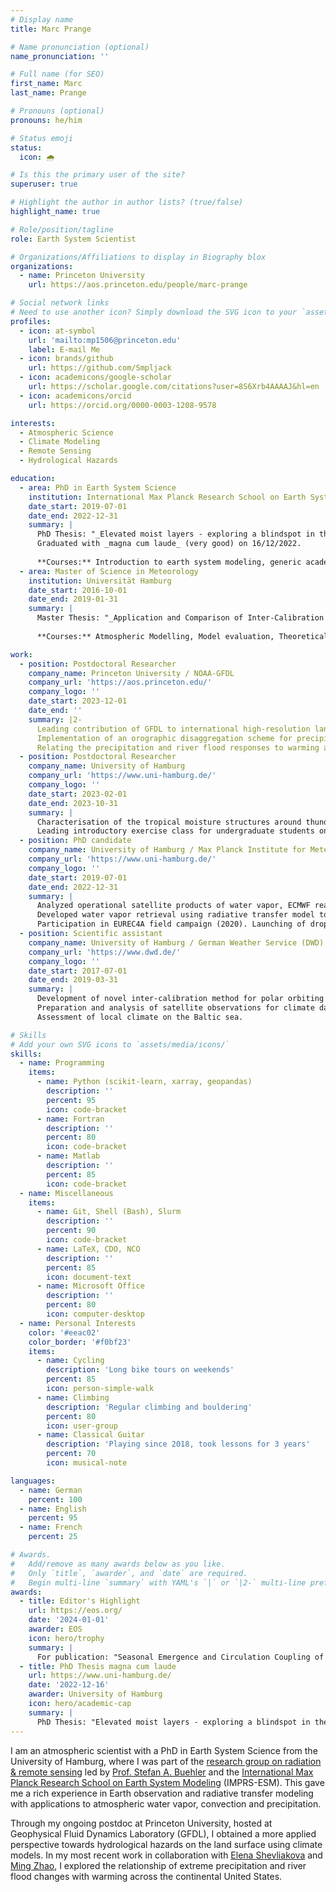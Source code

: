 ```yaml
---
# Display name
title: Marc Prange

# Name pronunciation (optional)
name_pronunciation: ''

# Full name (for SEO)
first_name: Marc
last_name: Prange

# Pronouns (optional)
pronouns: he/him

# Status emoji
status:
  icon: 🌧️

# Is this the primary user of the site?
superuser: true

# Highlight the author in author lists? (true/false)
highlight_name: true

# Role/position/tagline
role: Earth System Scientist

# Organizations/Affiliations to display in Biography blox
organizations:
  - name: Princeton University
    url: https://aos.princeton.edu/people/marc-prange

# Social network links
# Need to use another icon? Simply download the SVG icon to your `assets/media/icons/` folder.
profiles:
  - icon: at-symbol
    url: 'mailto:mp1506@princeton.edu'
    label: E-mail Me
  - icon: brands/github
    url: https://github.com/Smpljack
  - icon: academicons/google-scholar
    url: https://scholar.google.com/citations?user=8S6Xrb4AAAAJ&hl=en
  - icon: academicons/orcid
    url: https://orcid.org/0000-0003-1208-9578

interests:
  - Atmospheric Science
  - Climate Modeling
  - Remote Sensing
  - Hydrological Hazards

education:
  - area: PhD in Earth System Science
    institution: International Max Planck Research School on Earth System Modelling
    date_start: 2019-07-01
    date_end: 2022-12-31
    summary: |
      PhD Thesis: "_Elevated moist layers - exploring a blindspot in the global satellite observing system_"
      Graduated with _magna cum laude_ (very good) on 16/12/2022.
      
      **Courses:** Introduction to earth system modeling, generic academic skills, advanced scientific writing, introduction to python, the trades, greenhouse effect and climate, summer school on earth system modeling (Hamburg), exploratory data analysis for machine learning, supervised machine learning.
  - area: Master of Science in Meteorology
    institution: Universität Hamburg
    date_start: 2016-10-01
    date_end: 2019-01-31
    summary: |
      Master Thesis: "_Application and Comparison of Inter-Calibration Methods for Satellite Microwave Humidity Sounders_", grade: very good
      
      **Courses:** Atmospheric Modelling, Model evaluation, Theoretical Meteorology, The Atlantic ITCZ, Advanced remote sensing, Introduction to Astrophysics I+II, Modelling of stellar atmospheres.

work:
  - position: Postdoctoral Researcher
    company_name: Princeton University / NOAA-GFDL
    company_url: 'https://aos.princeton.edu/'
    company_logo: ''
    date_start: 2023-12-01
    date_end: ''
    summary: |2-
      Leading contribution of GFDL to international high-resolution land surface model inter-comparison project.
      Implementation of an orographic disaggregation scheme for precipitation and other meteorological variables to the GFDL land model.
      Relating the precipitation and river flood responses to warming across the United States using the GFDL coupled Atmosphere-Land model.
  - position: Postdoctoral Researcher
    company_name: University of Hamburg
    company_url: 'https://www.uni-hamburg.de/'
    company_logo: ''
    date_start: 2023-02-01
    date_end: 2023-10-31
    summary: |
      Characterisation of the tropical moisture structures around thunderstorms in a global storm resolving simulation and in ECMWF reanalysis.
      Leading introductory exercise class for undergraduate students on radiation and remote sensing.
  - position: PhD candidate
    company_name: University of Hamburg / Max Planck Institute for Meteorology
    company_url: 'https://www.uni-hamburg.de/'
    company_logo: ''
    date_start: 2019-07-01
    date_end: 2022-12-31
    summary: |
      Analyzed operational satellite products of water vapor, ECMWF reanalysis data and radiosonde data.
      Developed water vapor retrieval using radiative transfer model to quantify satellite sounder capabilities of capturing mid-tropospheric moist layers.
      Participation in EUREC4A field campaign (2020). Launching of dropsondes from research aircraft HALO. Involved in outreach activities with local schools. Led sub-group project for separating flight phases of HALO aircraft to ease data dissemination.
  - position: Scientific assistant
    company_name: University of Hamburg / German Weather Service (DWD)
    company_url: 'https://www.dwd.de/'
    company_logo: ''
    date_start: 2017-07-01
    date_end: 2019-03-31
    summary: |
      Development of novel inter-calibration method for polar orbiting satellites.
      Preparation and analysis of satellite observations for climate data record production.
      Assessment of local climate on the Baltic sea.

# Skills
# Add your own SVG icons to `assets/media/icons/`
skills:
  - name: Programming
    items:
      - name: Python (scikit-learn, xarray, geopandas)
        description: ''
        percent: 95
        icon: code-bracket
      - name: Fortran
        description: ''
        percent: 80
        icon: code-bracket
      - name: Matlab
        description: ''
        percent: 85
        icon: code-bracket
  - name: Miscellaneous
    items:
      - name: Git, Shell (Bash), Slurm
        description: ''
        percent: 90
        icon: code-bracket
      - name: LaTeX, CDO, NCO
        description: ''
        percent: 85
        icon: document-text
      - name: Microsoft Office
        description: ''
        percent: 80
        icon: computer-desktop
  - name: Personal Interests
    color: '#eeac02'
    color_border: '#f0bf23'
    items:
      - name: Cycling
        description: 'Long bike tours on weekends'
        percent: 85
        icon: person-simple-walk
      - name: Climbing
        description: 'Regular climbing and bouldering'
        percent: 80
        icon: user-group
      - name: Classical Guitar
        description: 'Playing since 2018, took lessons for 3 years'
        percent: 70
        icon: musical-note

languages:
  - name: German
    percent: 100
  - name: English
    percent: 95
  - name: French
    percent: 25

# Awards.
#   Add/remove as many awards below as you like.
#   Only `title`, `awarder`, and `date` are required.
#   Begin multi-line `summary` with YAML's `|` or `|2-` multi-line prefix and indent 2 spaces below.
awards:
  - title: Editor's Highlight
    url: https://eos.org/
    date: '2024-01-01'
    awarder: EOS
    icon: hero/trophy
    summary: |
      For publication: "Seasonal Emergence and Circulation Coupling of Moist Layers Over the Tropical Atlantic"
  - title: PhD Thesis magna cum laude
    url: https://www.uni-hamburg.de/
    date: '2022-12-16'
    awarder: University of Hamburg
    icon: hero/academic-cap
    summary: |
      PhD Thesis: "Elevated moist layers - exploring a blindspot in the global satellite observing system"
---
```


I am an atmospheric scientist with a PhD in Earth System Science from the University of Hamburg, where I was part of the [research group on radiation & remote sensing](https://www.mi.uni-hamburg.de/en/arbeitsgruppen/strahlung-und-fernerkundung.html) led by [Prof. Stefan A. Buehler](https://www.mi.uni-hamburg.de/arbeitsgruppen/strahlung-und-fernerkundung/personen/buehler-stefan.html) and the [International Max Planck Research School on Earth System Modeling](https://mpimet.mpg.de/en/career/imprs-esm) (IMPRS-ESM). This gave me a rich experience in Earth observation and radiative transfer modeling with applications to atmospheric water vapor, convection and precipitation. 

Through my ongoing postdoc at Princeton University, hosted at Geophysical Fluid Dynamics Laboratory (GFDL), I obtained a more applied perspective towards hydrological hazards on the land surface using climate models. In my most recent work in collaboration with [Elena Shevliakova](https://www.gfdl.noaa.gov/elena-shevliakova-homepage/) and [Ming Zhao](https://www.gfdl.noaa.gov/ming-zhao-homepage/), I explored the relationship of extreme precipitation and river flood changes with warming across the continental United States.
